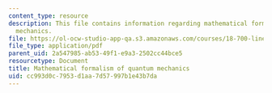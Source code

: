 ```yaml
---
content_type: resource
description: This file contains information regarding mathematical formalism of quantum
  mechanics.
file: https://ol-ocw-studio-app-qa.s3.amazonaws.com/courses/18-700-linear-algebra-fall-2013/cc993d0c7953d1aa7d57997b1e43b7da_MIT18_700F13_qntm_mechnc.pdf
file_type: application/pdf
parent_uid: 2a547985-ab53-49f1-e9a3-2502cc44bce5
resourcetype: Document
title: Mathematical formalism of quantum mechanics
uid: cc993d0c-7953-d1aa-7d57-997b1e43b7da
---
```

